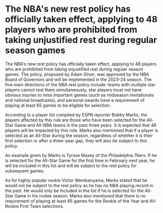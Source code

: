# The NBA's new rest policy has officially taken effect, applying to 48 players who are prohibited from taking unjustified rest during regular season games 
 The NBA's new rest policy has officially taken effect, applying to 48 players who are prohibited from taking unjustified rest during regular season games. The policy, proposed by Adam Silver, was approved by the NBA Board of Governors and will be implemented in the 2023-24 season. The five main directions of the NBA rest policy include: teams with multiple star players cannot rest them simultaneously, star players must not have obvious injuries to miss important games (such as midseason invitationals and national broadcasts), and personal awards have a requirement of playing at least 65 games to be eligible for selection.

According to a player list compiled by ESPN reporter Bobby Marks, the players affected by this rule are those who have been selected for the All-Star Game and All-NBA teams in the past three years. It is expected that 48 players will be impacted by this rule. Marks also mentioned that if a player is selected as an All-Star during the season, regardless of whether it is their first selection or after a three-year gap, they will also be subject to this policy.

An example given by Marks is Tyrese Maxey of the Philadelphia 76ers. If he is selected for the All-Star Game for the first time in February next year, he will be included in this list and will be subject to the rest policy for subsequent games.

As for highly popular rookie Victor Wembanyama, Marks stated that he would not be subject to the rest policy as he has no NBA playing record in the past. He would only be included in the list if he is selected for the All-Star Game in his rookie season. Marks also mentioned that there is no requirement of playing at least 65 games for the Rookie of the Year and All-Rookie First Team selections.